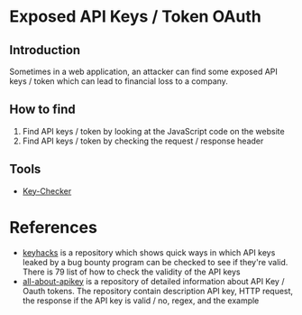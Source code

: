 # Exposed API Keys / Token OAuth

## Introduction
Sometimes in a web application, an attacker can find some exposed API keys / token which can lead to financial loss to a company.

## How to find
1. Find API keys / token by looking at the JavaScript code on the website
2. Find API keys / token by checking the request / response header

## Tools
* [Key-Checker](https://github.com/daffainfo/Key-Checker)

# References
* [keyhacks](https://github.com/streaak/keyhacks) is a repository which shows quick ways in which API keys leaked by a bug bounty program can be checked to see if they're valid. There is 79 list of how to check the validity of the API keys
* [all-about-apikey](https://github.com/daffainfo/all-about-apikey) is a repository of detailed information about API Key / Oauth tokens. The repository contain description API key, HTTP request, the response if the API key is valid / no, regex, and the example